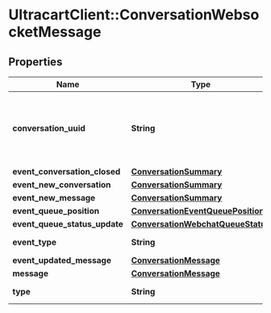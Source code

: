 # UltracartClient::ConversationWebsocketMessage

## Properties
Name | Type | Description | Notes
------------ | ------------- | ------------- | -------------
**conversation_uuid** | **String** | Conversation UUID if the websocket message is tied to a specific conversation | [optional] 
**event_conversation_closed** | [**ConversationSummary**](ConversationSummary.md) |  | [optional] 
**event_new_conversation** | [**ConversationSummary**](ConversationSummary.md) |  | [optional] 
**event_new_message** | [**ConversationSummary**](ConversationSummary.md) |  | [optional] 
**event_queue_position** | [**ConversationEventQueuePosition**](ConversationEventQueuePosition.md) |  | [optional] 
**event_queue_status_update** | [**ConversationWebchatQueueStatus**](ConversationWebchatQueueStatus.md) |  | [optional] 
**event_type** | **String** | Type of event | [optional] 
**event_updated_message** | [**ConversationMessage**](ConversationMessage.md) |  | [optional] 
**message** | [**ConversationMessage**](ConversationMessage.md) |  | [optional] 
**type** | **String** | Type of message | [optional] 


